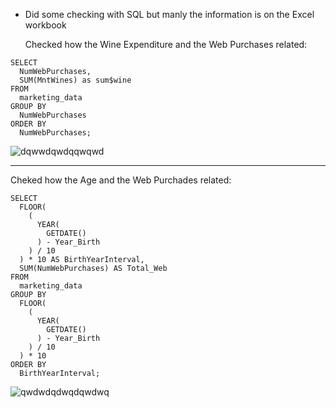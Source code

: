 
- Did some checking with SQL but manly the information is on the Excel workbook

  Checked how the Wine Expenditure and the Web Purchases related:

```
SELECT 
  NumWebPurchases, 
  SUM(MntWines) as sum$wine 
FROM 
  marketing_data 
GROUP BY 
  NumWebPurchases 
ORDER BY 
  NumWebPurchases;
```
![dqwwdqwdqqwqwd](https://github.com/mfernandezcean/Marketing_Campaign_Results/assets/105746149/f3bd291a-7079-416e-b787-b21d6a93f95e)

---

Cheked how the Age and the Web Purchades related:

```
SELECT 
  FLOOR(
    (
      YEAR(
        GETDATE()
      ) - Year_Birth
    ) / 10
  ) * 10 AS BirthYearInterval, 
  SUM(NumWebPurchases) AS Total_Web 
FROM 
  marketing_data 
GROUP BY 
  FLOOR(
    (
      YEAR(
        GETDATE()
      ) - Year_Birth
    ) / 10
  ) * 10 
ORDER BY 
  BirthYearInterval;

```

![qwdwdqdwqdqwdwq](https://github.com/mfernandezcean/Marketing_Campaign_Results/assets/105746149/3102ee94-232a-4e6c-a657-0dd314fbe98b)
